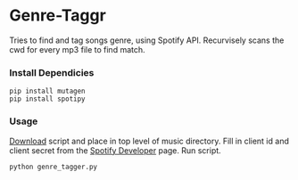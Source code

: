 # Genre-Taggr

Tries to find and tag songs genre, using Spotify API. Recurvisely scans the cwd for every mp3 file to find match.

### Install Dependicies
  
```
pip install mutagen
pip install spotipy
```

### Usage

[Download](https://github.com/DanG100/Genre-Taggr/releases/latest) script and place in top level of music directory. Fill in client id and client secret from the [Spotify Developer](https://developer.spotify.com/my-applications/) page. Run script.

```
python genre_tagger.py
```
